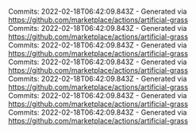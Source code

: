 Commits: 2022-02-18T06:42:09.843Z - Generated via https://github.com/marketplace/actions/artificial-grass
<br>
Commits: 2022-02-18T06:42:09.843Z - Generated via https://github.com/marketplace/actions/artificial-grass
<br>
Commits: 2022-02-18T06:42:09.843Z - Generated via https://github.com/marketplace/actions/artificial-grass
<br>
Commits: 2022-02-18T06:42:09.843Z - Generated via https://github.com/marketplace/actions/artificial-grass
<br>
Commits: 2022-02-18T06:42:09.843Z - Generated via https://github.com/marketplace/actions/artificial-grass
<br>
Commits: 2022-02-18T06:42:09.843Z - Generated via https://github.com/marketplace/actions/artificial-grass
<br>
Commits: 2022-02-18T06:42:09.843Z - Generated via https://github.com/marketplace/actions/artificial-grass
<br>

